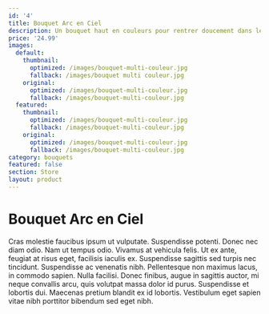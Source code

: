 ```yaml
---
id: '4'
title: Bouquet Arc en Ciel
description: Un bouquet haut en couleurs pour rentrer doucement dans le printemps.
price: '24.99'
images:
  default:
    thumbnail:
      optimized: /images/bouquet-multi-couleur.jpg
      fallback: /images/bouquet multi couleur.jpg
    original:
      optimized: /images/bouquet-multi-couleur.jpg
      fallback: /images/bouquet-multi-couleur.jpg
  featured:
    thumbnail:
      optimized: /images/bouquet-multi-couleur.jpg
      fallback: /images/bouquet-multi-couleur.jpg
    original:
      optimized: /images/bouquet-multi-couleur.jpg
      fallback: /images/bouquet-multi-couleur.jpg
category: bouquets
featured: false
section: Store
layout: product
---
```


# Bouquet Arc en Ciel

Cras molestie faucibus ipsum ut vulputate. Suspendisse potenti. Donec nec diam odio. Nam ut tempus odio. Vivamus at vehicula felis. Ut ex ante, feugiat at risus eget, facilisis iaculis ex. Suspendisse sagittis sed turpis nec tincidunt. Suspendisse ac venenatis nibh. Pellentesque non maximus lacus, in commodo sapien. Nulla facilisi. Donec finibus, augue in sagittis auctor, mi neque convallis arcu, quis volutpat massa dolor id purus. Suspendisse et lobortis dui. Maecenas pretium blandit ex id lobortis. Vestibulum eget sapien vitae nibh porttitor bibendum sed eget nibh.
